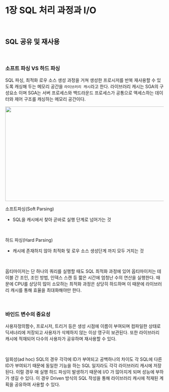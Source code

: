 # 1장 SQL 처리 과정과 I/O

<br>

## SQL 공유 및 재사용

<br>

### 소프트 파싱 VS 하드 파싱

SQL 파싱, 최적화 로우 소스 생성 과정을 거쳐 생성한 프로시저를 반복 재사용할 수 있도록 캐싱해 두는 메모리 공간을 `라이브러리 캐시`라고 한다. 라이브러리 캐시는 SGA의 구성요소 이며 SGA는 서버 프로세스와 백드라운드 프로세스가 공통으로 액세스하는 데이터와 제어 구조를 캐싱하는 메모리 공간이다.


<img src="https://user-images.githubusercontent.com/43038052/128886314-08a1732f-9f99-41a8-aa54-d33ff968394c.png" width="600" height="300"/>

<br>


소프트파싱(Soft Parsing)

- SQL을 캐시에서 찾아 곧바로 실행 단계로 넘어가는 것

<br>

하드 파싱(Hard Parsing)

- 캐시에 존재하지 않아 최적화 및 로우 소스 생성단계 까지 모두 거치는 것

<br>

옵티마이저는 단 하나의 쿼리를 실행할 때도 SQL 최적화 과정에 있어 옵티마이저는 테이블 간 조인, 조인 방법, 인덱스 스캔 등 짧은 시간에 엄청난 수의 연산을 실행한다. 때문에 CPU를 상당히 많이 소모하는 최적화 과정은 상당히 하드하며 이 때문에 라이브러리 캐시를 통해 효율을 최대화해야만 한다.

<br>

### 바인드 변수의 중요성

사용자정의함수, 프로시저, 트리거 등은 생성 시점에 이름이 부여되며 컴파일한 상태로 딕셔너리에 저장되고 사용자가 삭제하지 않는 이상 영구히 보관된다. 또한 라이브러리 캐시에 적재되어 다수의 사용자가 공유하며 재사용할 수 있다. 

<br>

일회성(ad hoc) SQL의 경우 각각에 ID가 부여되고 공백하나의 차이도 각 SQL에 다른 ID가 부여되기 때문에 동일한 기능을 하는 SQL 일지라도 각각 라이브러리 캐시에 저장된다. 이럴 경우 매 실행 하드 파싱이 발생하기 때문에 I/O 가 많아지게 되며 성능에 부하가 생길 수 있다. 이 경우 Driven 방식의 SQL 작성을 통해 라이브러리 캐시에 적재된 계획을 공유하여 사용할 수 있다.
